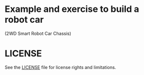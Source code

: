 # Example and exercise to build a robot car
(2WD Smart Robot Car Chassis)

# LICENSE
See the [LICENSE](../LICENSE.md) file for license rights and limitations.
